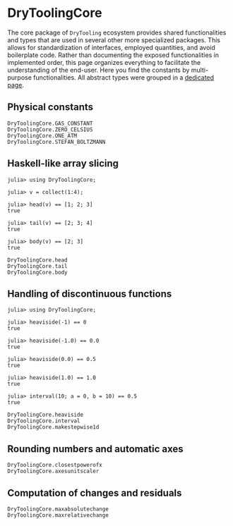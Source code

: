 # DryToolingCore

The core package of `DryTooling` ecosystem provides shared functionalities and types that are used in several other more specialized packages. This allows for standardization of interfaces, employed quantities, and avoid boilerplate code. Rather than documenting the exposed functionalities in implemented order, this page organizes everything to facilitate the understanding of the end-user. Here you find the constants by multi-purpose functionalities. All abstract types were grouped in a [dedicated page](abstract.md).

## Physical constants

```@docs
DryToolingCore.GAS_CONSTANT
DryToolingCore.ZERO_CELSIUS
DryToolingCore.ONE_ATM
DryToolingCore.STEFAN_BOLTZMANN
```

## Haskell-like array slicing

```jldoctest
julia> using DryToolingCore;

julia> v = collect(1:4);

julia> head(v) == [1; 2; 3]
true

julia> tail(v) == [2; 3; 4]
true

julia> body(v) == [2; 3]
true
```

```@docs
DryToolingCore.head
DryToolingCore.tail
DryToolingCore.body
```

## Handling of discontinuous functions

```jldoctest
julia> using DryToolingCore;

julia> heaviside(-1) == 0
true

julia> heaviside(-1.0) == 0.0
true

julia> heaviside(0.0) == 0.5
true

julia> heaviside(1.0) == 1.0
true

julia> interval(10; a = 0, b = 10) == 0.5
true
```

```@docs
DryToolingCore.heaviside
DryToolingCore.interval
DryToolingCore.makestepwise1d
```

## Rounding numbers and automatic axes

```@docs
DryToolingCore.closestpowerofx
DryToolingCore.axesunitscaler
```

## Computation of changes and residuals

```@docs
DryToolingCore.maxabsolutechange
DryToolingCore.maxrelativechange
```
